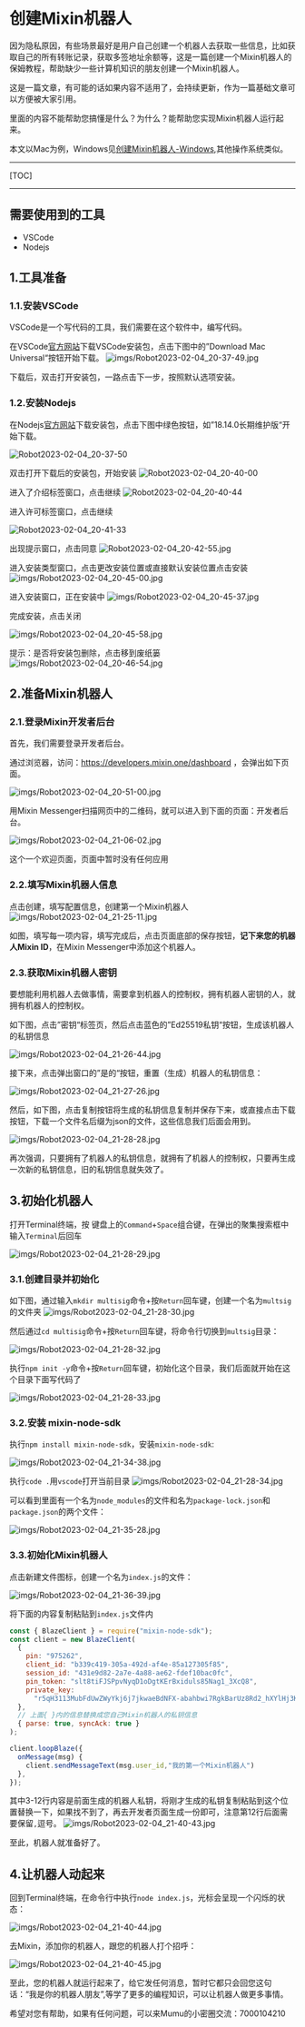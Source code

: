 # 创建Mixin机器人

因为隐私原因，有些场景最好是用户自己创建一个机器人去获取一些信息，比如获取自己的所有转账记录，获取多签地址余额等，这是一篇创建一个Mixin机器人的保姆教程，帮助缺少一些计算机知识的朋友创建一个Mixin机器人。

这是一篇文章，有可能的话如果内容不适用了，会持续更新，作为一篇基础文章可以方便被大家引用。

里面的内容不能帮助您搞懂是什么？为什么？能帮助您实现Mixin机器人运行起来。

本文以Mac为例，Windows见[创建Mixin机器人-Windows](%E5%88%9B%E5%BB%BAMixin%E6%9C%BA%E5%99%A8%E4%BA%BA-Windows.md),其他操作系统类似。

------

[TOC]

------

## 需要使用到的工具

* VSCode
* Nodejs

## 1.工具准备

### 1.1.安装VSCode

VSCode是一个写代码的工具，我们需要在这个软件中，编写代码。

在VSCode[官方网站](https://code.visualstudio.com/)下载VSCode安装包，点击下图中的”Download Mac Universal“按钮开始下载。
![imgs/Robot2023-02-04_20-37-49.jpg](https://github.com/Ayan0217/mixchat-docs/blob/master/articles/create-mixin-bot/imgs/Robot2023-02-04_20-37-49.jpg?raw=true)

下载后，双击打开安装包，一路点击下一步，按照默认选项安装。

### 1.2.安装Nodejs

在Nodejs[官方网站](https://nodejs.org/zh-cn/)下载安装包，点击下图中绿色按钮，如”18.14.0长期维护版“开始下载。

![Robot2023-02-04_20-37-50](https://github.com/Ayan0217/mixchat-docs/blob/master/articles/create-mixin-bot/imgs/Robot2023-02-04_20-37-50.jpg?raw=true)

双击打开下载后的安装包，开始安装
![Robot2023-02-04_20-40-00](https://github.com/Ayan0217/mixchat-docs/blob/master/articles/create-mixin-bot/imgs/Robot2023-02-04_20-40-00.jpg?raw=true)

进入了介绍标签窗口，点击继续
![Robot2023-02-04_20-40-44](https://github.com/Ayan0217/mixchat-docs/blob/master/articles/create-mixin-bot/imgs/Robot2023-02-04_20-40-44.jpg?raw=true)

进入许可标签窗口，点击继续

![Robot2023-02-04_20-41-33](https://github.com/Ayan0217/mixchat-docs/blob/master/articles/create-mixin-bot/imgs/Robot2023-02-04_20-41-33.jpg?raw=true)

出现提示窗口，点击同意
![Robot2023-02-04_20-42-55.jpg](https://github.com/Ayan0217/mixchat-docs/blob/master/articles/create-mixin-bot/imgs/Robot2023-02-04_20-42-55.jpg?raw=true)

进入安装类型窗口，点击更改安装位置或直接默认安装位置点击安装
![imgs/Robot2023-02-04_20-45-00.jpg](https://github.com/Ayan0217/mixchat-docs/blob/master/articles/create-mixin-bot/imgs/Robot2023-02-04_20-45-00.jpg?raw=true)

进入安装窗口，正在安装中
![imgs/Robot2023-02-04_20-45-37.jpg](https://github.com/Ayan0217/mixchat-docs/blob/master/articles/create-mixin-bot/imgs/Robot2023-02-04_20-45-37.jpg?raw=true)

完成安装，点击关闭

![imgs/Robot2023-02-04_20-45-58.jpg](https://github.com/Ayan0217/mixchat-docs/blob/master/articles/create-mixin-bot/imgs/Robot2023-02-04_20-45-58.jpg?raw=true)

提示：是否将安装包删除，点击移到废纸篓
![imgs/Robot2023-02-04_20-46-54.jpg](https://github.com/Ayan0217/mixchat-docs/blob/master/articles/create-mixin-bot/imgs/Robot2023-02-04_20-46-54.jpg?raw=true)

## 2.准备Mixin机器人
### 2.1.登录Mixin开发者后台

首先，我们需要登录开发者后台。

通过浏览器，访问：https://developers.mixin.one/dashboard ，会弹出如下页面。

![imgs/Robot2023-02-04_20-51-00.jpg](https://github.com/Ayan0217/mixchat-docs/blob/master/articles/create-mixin-bot/imgs/Robot2023-02-04_20-51-00.jpg?raw=true)


用Mixin Messenger扫描网页中的二维码，就可以进入到下面的页面：开发者后台。

![imgs/Robot2023-02-04_21-06-02.jpg](https://github.com/Ayan0217/mixchat-docs/blob/master/articles/create-mixin-bot/imgs/Robot2023-02-04_21-06-02.jpg?raw=true)

这个一个欢迎页面，页面中暂时没有任何应用




### 2.2.填写Mixin机器人信息

点击创建，填写配置信息，创建第一个Mixin机器人
![imgs/Robot2023-02-04_21-25-11.jpg](https://github.com/Ayan0217/mixchat-docs/blob/master/articles/create-mixin-bot/imgs/Robot2023-02-04_21-25-11.jpg?raw=true)

如图，填写每一项内容，填写完成后，点击页面底部的保存按钮，**记下来您的机器人Mixin ID**，在Mixin Messenger中添加这个机器人。


### 2.3.获取Mixin机器人密钥

要想能利用机器人去做事情，需要拿到机器人的控制权，拥有机器人密钥的人，就拥有机器人的控制权。

如下图，点击”密钥“标签页，然后点击蓝色的”Ed25519私钥“按钮，生成该机器人的私钥信息

![imgs/Robot2023-02-04_21-26-44.jpg](https://github.com/Ayan0217/mixchat-docs/blob/master/articles/create-mixin-bot/imgs/Robot2023-02-04_21-26-44.jpg?raw=true)

接下来，点击弹出窗口的”是的“按钮，重置（生成）机器人的私钥信息：

![imgs/Robot2023-02-04_21-27-26.jpg](https://github.com/Ayan0217/mixchat-docs/blob/master/articles/create-mixin-bot/imgs/Robot2023-02-04_21-27-26.jpg?raw=true)

然后，如下图，点击复制按钮将生成的私钥信息复制并保存下来，或直接点击下载按钮，下载一个文件名后缀为json的文件，这些信息我们后面会用到。

![imgs/Robot2023-02-04_21-28-28.jpg](https://github.com/Ayan0217/mixchat-docs/blob/master/articles/create-mixin-bot/imgs/Robot2023-02-04_21-28-28.jpg?raw=true)

再次强调，只要拥有了机器人的私钥信息，就拥有了机器人的控制权，只要再生成一次新的私钥信息，旧的私钥信息就失效了。

## 3.初始化机器人

打开Terminal终端，按 键盘上的`Command`+`Space`组合键，在弹出的聚集搜索框中输入`Terminal`后回车

![imgs/Robot2023-02-04_21-28-29.jpg](https://github.com/Ayan0217/mixchat-docs/blob/master/articles/create-mixin-bot/imgs/Robot2023-02-04_21-28-29.jpg?raw=true)

### 3.1.创建目录并初始化

如下图，通过输入`mkdir multisig`命令+按`Return`回车键，创建一个名为`multsig`的文件夹
![imgs/Robot2023-02-04_21-28-30.jpg](https://github.com/Ayan0217/mixchat-docs/blob/master/articles/create-mixin-bot/imgs/Robot2023-02-04_21-28-30.jpg?raw=true)

然后通过`cd multisig`命令+按`Return`回车键，将命令行切换到`multsig`目录：

![imgs/Robot2023-02-04_21-28-32.jpg](https://github.com/Ayan0217/mixchat-docs/blob/master/articles/create-mixin-bot/imgs/Robot2023-02-04_21-28-32.jpg?raw=true)

执行`npm init -y`命令+按`Return`回车键，初始化这个目录，我们后面就开始在这个目录下面写代码了

![imgs/Robot2023-02-04_21-28-33.jpg](https://github.com/Ayan0217/mixchat-docs/blob/master/articles/create-mixin-bot/imgs/Robot2023-02-04_21-28-33.jpg?raw=true)

### 3.2.安装 mixin-node-sdk

执行`npm install mixin-node-sdk`，安装`mixin-node-sdk`:

![imgs/Robot2023-02-04_21-34-38.jpg](https://github.com/Ayan0217/mixchat-docs/blob/master/articles/create-mixin-bot/imgs/Robot2023-02-04_21-34-38.jpg?raw=true)

执行`code .`用`vscode`打开当前目录
![imgs/Robot2023-02-04_21-28-34.jpg](https://github.com/Ayan0217/mixchat-docs/blob/master/articles/create-mixin-bot/imgs/Robot2023-02-04_21-28-34.jpg?raw=true)

可以看到里面有一个名为`node_modules`的文件和名为`package-lock.json`和`package.json`的两个文件：

![imgs/Robot2023-02-04_21-35-28.jpg](https://github.com/Ayan0217/mixchat-docs/blob/master/articles/create-mixin-bot/imgs/Robot2023-02-04_21-35-28.jpg?raw=true)

### 3.3.初始化Mixin机器人

点击新建文件图标，创建一个名为`index.js`的文件：

![imgs/Robot2023-02-04_21-36-39.jpg](https://github.com/Ayan0217/mixchat-docs/blob/master/articles/create-mixin-bot/imgs/Robot2023-02-04_21-36-39.jpg?raw=true)

将下面的内容复制粘贴到`index.js`文件内

```js
const { BlazeClient } = require("mixin-node-sdk");
const client = new BlazeClient(
  {
    pin: "975262",
    client_id: "b339c419-305a-492d-af4e-85a127305f85",
    session_id: "431e9d82-2a7e-4a88-ae62-fdef10bac0fc",
    pin_token: "slt8tiFJSPpvNyqD1oDgtKErBxiduls85Nag1_3XcQ8",
    private_key:
      "r5qH3113MubFdUwZWyYkj6j7jkwaeBdNFX-abahbwi7RgkBarUz8Rd2_hXYlHj3KglFItT-qpfTRAhhyvZS6Sg",
  },
  // 上面{ }内的信息替换成您自己Mixin机器人的私钥信息
  { parse: true, syncAck: true }
);

client.loopBlaze({
  onMessage(msg) {
    client.sendMessageText(msg.user_id,"我的第一个Mixin机器人")
  },
});
```
其中3-12行内容是前面生成的机器人私钥，将刚才生成的私钥复制粘贴到这个位置替换一下，如果找不到了，再去开发者页面生成一份即可，注意第12行后面需要保留`,`逗号。
![imgs/Robot2023-02-04_21-40-43.jpg](https://github.com/Ayan0217/mixchat-docs/blob/master/articles/create-mixin-bot/imgs/Robot2023-02-04_21-40-43.jpg?raw=true)

至此，机器人就准备好了。
## 4.让机器人动起来

回到Terminal终端，在命令行中执行`node index.js`，光标会呈现一个闪烁的状态：

![imgs/Robot2023-02-04_21-40-44.jpg](https://github.com/Ayan0217/mixchat-docs/blob/master/articles/create-mixin-bot/imgs/Robot2023-02-04_21-40-44.jpg?raw=true)

去Mixin，添加你的机器人，跟您的机器人打个招呼：

![imgs/Robot2023-02-04_21-40-45.jpg](https://github.com/Ayan0217/mixchat-docs/blob/master/articles/create-mixin-bot/imgs/Robot2023-02-04_21-40-45.jpg?raw=true)

至此，您的机器人就运行起来了，给它发任何消息，暂时它都只会回您这句话：“我是你的机器人朋友”,等学了更多的编程知识，可以让机器人做更多事情。

希望对您有帮助，如果有任何问题，可以来Mumu的小密圈交流：7000104210


[def]: https://raw.githubusercontent.com/vwumumu/mixchat-docs/master/articles/create-mixin-bot/imgs/image-20230130150035125.png
